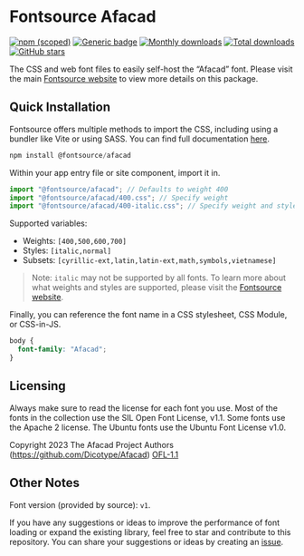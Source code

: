 # Fontsource Afacad

[![npm (scoped)](https://img.shields.io/npm/v/@fontsource/afacad?color=brightgreen)](https://www.npmjs.com/package/@fontsource/afacad) [![Generic badge](https://img.shields.io/badge/fontsource-passing-brightgreen)](https://github.com/fontsource/fontsource) [![Monthly downloads](https://badgen.net/npm/dm/@fontsource/afacad)](https://github.com/fontsource/fontsource) [![Total downloads](https://badgen.net/npm/dt/@fontsource/afacad)](https://github.com/fontsource/fontsource) [![GitHub stars](https://img.shields.io/github/stars/fontsource/fontsource.svg?style=social&label=Star)](https://github.com/fontsource/fontsource/stargazers)

The CSS and web font files to easily self-host the “Afacad” font. Please visit the main [Fontsource website](https://fontsource.org/fonts/afacad) to view more details on this package.

## Quick Installation

Fontsource offers multiple methods to import the CSS, including using a bundler like Vite or using SASS. You can find full documentation [here](https://fontsource.org/docs/getting-started/introduction).

```javascript
npm install @fontsource/afacad
```

Within your app entry file or site component, import it in.

```javascript
import "@fontsource/afacad"; // Defaults to weight 400
import "@fontsource/afacad/400.css"; // Specify weight
import "@fontsource/afacad/400-italic.css"; // Specify weight and style
```

Supported variables:
- Weights: `[400,500,600,700]`
- Styles: `[italic,normal]`
- Subsets: `[cyrillic-ext,latin,latin-ext,math,symbols,vietnamese]`

> Note: `italic` may not be supported by all fonts. To learn more about what weights and styles are supported, please visit the [Fontsource website](https://fontsource.org/fonts/afacad).

Finally, you can reference the font name in a CSS stylesheet, CSS Module, or CSS-in-JS.

```css
body {
  font-family: "Afacad";
}
```

## Licensing
Always make sure to read the license for each font you use. Most of the fonts in the collection use the SIL Open Font License, v1.1. Some fonts use the Apache 2 license. The Ubuntu fonts use the Ubuntu Font License v1.0.

Copyright 2023 The Afacad Project Authors (https://github.com/Dicotype/Afacad)
[OFL-1.1](http://scripts.sil.org/OFL)

## Other Notes
Font version (provided by source): `v1`.

If you have any suggestions or ideas to improve the performance of font loading or expand the existing library, feel free to star and contribute to this repository. You can share your suggestions or ideas by creating an [issue](https://github.com/fontsource/fontsource/issues).